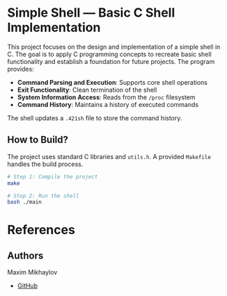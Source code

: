 # Simple Shell — Basic C Shell Implementation

This project focuses on the design and implementation of a simple shell in C. The goal is to apply C programming concepts to recreate basic shell functionality and establish a foundation for future projects. The program provides:

- **Command Parsing and Execution**: Supports core shell operations  
- **Exit Functionality**: Clean termination of the shell  
- **System Information Access**: Reads from the `/proc` filesystem  
- **Command History**: Maintains a history of executed commands  

The shell updates a `.421sh` file to store the command history.

## How to Build?

The project uses standard C libraries and `utils.h`. A provided `Makefile` handles the build process.

```bash
# Step 1: Compile the project
make

# Step 2: Run the shell
bash ./main

```

# References

## Authors
Maxim Mikhaylov
- [GitHub](https://www.github.com/maxmklv/SimpleShell_C)

